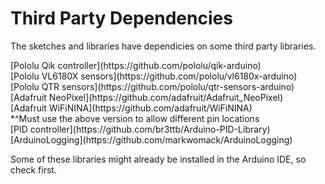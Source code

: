 # Third Party Dependencies

<p>The sketches and libraries have dependicies on some third party libraries.</p>
<p>
[Pololu Qik controller](https://github.com/pololu/qik-arduino)</br>
[Pololu VL6180X sensors](https://github.com/pololu/vl6180x-arduino)</br>
[Pololu QTR sensors](https://github.com/pololu/qtr-sensors-arduino)</br>
[Adafruit NeoPixel](https://github.com/adafruit/Adafruit_NeoPixel)</br>
[Adafruit WiFiNINA](https://github.com/adafruit/WiFiNINA)</br>
*^Must use the above version to allow different pin locations</br>
[PID controller](https://github.com/br3ttb/Arduino-PID-Library)</br>
[ArduinoLogging](https://github.com/markwomack/ArduinoLogging)</p>

<p>Some of these libraries might already be installed in the Arduino
IDE, so check first.</p>
